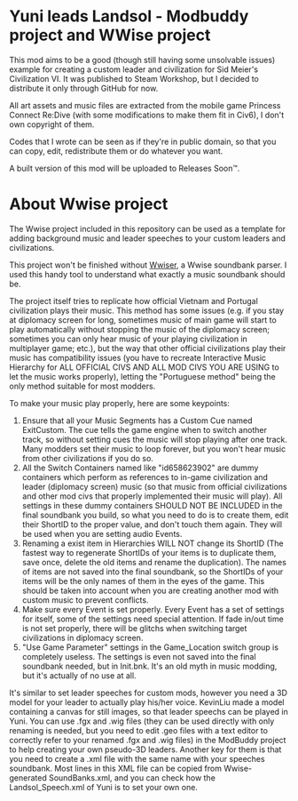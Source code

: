 # Yuni leads Landsol - Modbuddy project and WWise project

This mod aims to be a good (though still having some unsolvable issues) example for creating a custom leader and civilization for Sid Meier's Civilization VI. It was published to Steam Workshop, but I decided to distribute it only through GitHub for now. 

All art assets and music files are extracted from the mobile game Princess Connect Re:Dive (with some modifications to make them fit in Civ6), I don't own copyright of them.

Codes that I wrote can be seen as if they're in public domain, so that you can copy, edit, redistribute them or do whatever you want.

A built version of this mod will be uploaded to Releases Soon™.

# About Wwise project

The Wwise project included in this repository can be used as a template for adding background music and leader speeches to your custom leaders and civilizations.

This project won't be finished without [Wwiser](https://github.com/bnnm/wwiser), a Wwise soundbank parser. I used this handy tool to understand what exactly a music soundbank should be.

The project itself tries to replicate how official Vietnam and Portugal civilization plays their music. This method has some issues (e.g. if you stay at diplomacy screen for long, sometimes music of main game will start to play automatically without stopping the music of the diplomacy screen; sometimes you can only hear music of your playing civilization in multiplayer game; etc.), but the way that other official civilizations play their music has compatibility issues (you have to recreate Interactive Music Hierarchy for ALL OFFICIAL CIVS AND ALL MOD CIVS YOU ARE USING to let the music works properly), letting the "Portuguese method" being the only method suitable for most modders.

To make your music play properly, here are some keypoints:
1.  Ensure that all your Music Segments has a Custom Cue named ExitCustom. The cue tells the game engine when to switch another track, so without setting cues the music will stop playing after one track. Many modders set their music to loop forever, but you won't hear music from other civilizations if you do so.
2.  All the Switch Containers named like "id658623902" are dummy containers which perform as references to in-game civilization and leader (diplomacy screen) music (so that music from official civilizations and other mod civs that properly implemented their music will play). All settings in these dummy containers SHOULD NOT BE INCLUDED in the final soundbank you build, so what you need to do is to create them, edit their ShortID to the proper value, and don't touch them again. They will be used when you are setting audio Events.
3.  Renaming a exist item in Hierarchies WILL NOT change its ShortID (The fastest way to regenerate ShortIDs of your items is to duplicate them, save once, delete the old items and rename the duplication). The names of items are not saved into the final soundbank, so the ShortIDs of your items will be the only names of them in the eyes of the game. This should be taken into account when you are creating another mod with custom music to prevent conflicts.
4.  Make sure every Event is set properly. Every Event has a set of settings for itself, some of the settings need special attention. If fade in/out time is not set properly, there will be glitchs when switching target civilizations in diplomacy screen.
5.  "Use Game Parameter" settings in the Game_Location switch group is completely useless. The settings is even not saved into the final soundbank needed, but in Init.bnk. It's an old myth in music modding, but it's actually of no use at all.

It's similar to set leader speeches for custom mods, however you need a 3D model for your leader to actually play his/her voice. KevinLiu made a model containing a canvas for still images, so that leader speechs can be played in Yuni. You can use .fgx and .wig files (they can be used directly with only renaming is needed, but you need to edit .geo files with a text editor to correctly refer to your renamed .fgx and .wig files) in the ModBuddy project to help creating your own pseudo-3D leaders. Another key for them is that you need to create a .xml file with the same name with your speeches soundbank. Most lines in this XML file can be copied from Wwise-generated SoundBanks.xml, and you can check how the Landsol_Speech.xml of Yuni is to set your own one.